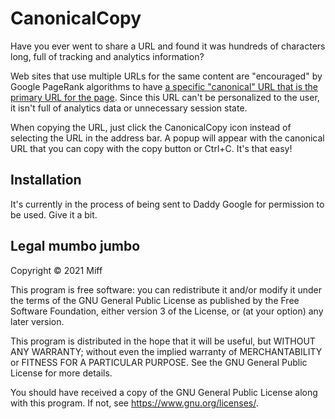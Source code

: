 # CanonicalCopy

Have you ever went to share a URL and found it was hundreds of characters long,
full of tracking and analytics information?

Web sites that use multiple URLs for the same content are "encouraged" by Google
PageRank algorithms to have [a specific "canonical" URL that is the primary URL
for the page](https://www.semrush.com/blog/canonical-url-guide/). Since this
URL can't be personalized to the user, it isn't full of analytics data or
unnecessary session state.

When copying the URL, just click the CanonicalCopy icon instead of selecting
the URL in the address bar. A popup will appear with the canonical URL that you
can copy with the copy button or Ctrl+C. It's that easy!

## Installation

It's currently in the process of being sent to Daddy Google for permission to
be used. Give it a bit.

## Legal mumbo jumbo

Copyright © 2021 Miff

This program is free software: you can redistribute it and/or modify
it under the terms of the GNU General Public License as published by
the Free Software Foundation, either version 3 of the License, or
(at your option) any later version.

This program is distributed in the hope that it will be useful,
but WITHOUT ANY WARRANTY; without even the implied warranty of
MERCHANTABILITY or FITNESS FOR A PARTICULAR PURPOSE.  See the
GNU General Public License for more details.

You should have received a copy of the GNU General Public License
along with this program.  If not, see https://www.gnu.org/licenses/.
